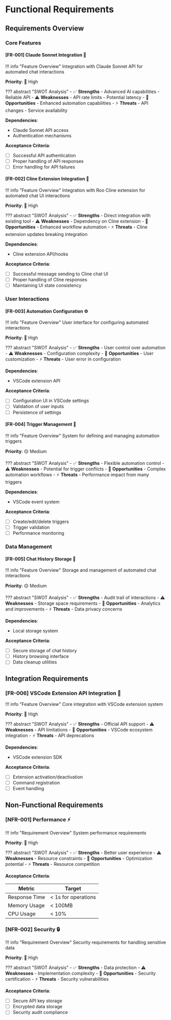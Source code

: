 # Functional Requirements

## Requirements Overview

### Core Features

#### [FR-001] Claude Sonnet Integration 🤖

!!! info "Feature Overview"
    Integration with Claude Sonnet API for automated chat interactions

**Priority**: 🔴 High

??? abstract "SWOT Analysis"
    - ✅ **Strengths**
        - Advanced AI capabilities
        - Reliable API
    - ⚠️ **Weaknesses**
        - API rate limits
        - Potential latency
    - 🎯 **Opportunities**
        - Enhanced automation capabilities
    - ⚡ **Threats**
        - API changes
        - Service availability

**Dependencies**:

- Claude Sonnet API access
- Authentication mechanisms

**Acceptance Criteria**:

- [ ] Successful API authentication
- [ ] Proper handling of API responses
- [ ] Error handling for API failures

#### [FR-002] Cline Extension Integration 🔌

!!! info "Feature Overview"
    Integration with Roo Cline extension for automated chat UI interactions

**Priority**: 🔴 High

??? abstract "SWOT Analysis"
    - ✅ **Strengths**
        - Direct integration with existing tool
    - ⚠️ **Weaknesses**
        - Dependency on Cline extension
    - 🎯 **Opportunities**
        - Enhanced workflow automation
    - ⚡ **Threats**
        - Cline extension updates breaking integration

**Dependencies**:

- Cline extension API/hooks

**Acceptance Criteria**:

- [ ] Successful message sending to Cline chat UI
- [ ] Proper handling of Cline responses
- [ ] Maintaining UI state consistency

### User Interactions

#### [FR-003] Automation Configuration ⚙️

!!! info "Feature Overview"
    User interface for configuring automated interactions

**Priority**: 🔴 High

??? abstract "SWOT Analysis"
    - ✅ **Strengths**
        - User control over automation
    - ⚠️ **Weaknesses**
        - Configuration complexity
    - 🎯 **Opportunities**
        - User customization
    - ⚡ **Threats**
        - User error in configuration

**Dependencies**:

- VSCode extension API

**Acceptance Criteria**:

- [ ] Configuration UI in VSCode settings
- [ ] Validation of user inputs
- [ ] Persistence of settings

#### [FR-004] Trigger Management 🎯

!!! info "Feature Overview"
    System for defining and managing automation triggers

**Priority**: 🟡 Medium

??? abstract "SWOT Analysis"
    - ✅ **Strengths**
        - Flexible automation control
    - ⚠️ **Weaknesses**
        - Potential for trigger conflicts
    - 🎯 **Opportunities**
        - Complex automation workflows
    - ⚡ **Threats**
        - Performance impact from many triggers

**Dependencies**:

- VSCode event system

**Acceptance Criteria**:

- [ ] Create/edit/delete triggers
- [ ] Trigger validation
- [ ] Performance monitoring

### Data Management

#### [FR-005] Chat History Storage 💾

!!! info "Feature Overview"
    Storage and management of automated chat interactions

**Priority**: 🟡 Medium

??? abstract "SWOT Analysis"
    - ✅ **Strengths**
        - Audit trail of interactions
    - ⚠️ **Weaknesses**
        - Storage space requirements
    - 🎯 **Opportunities**
        - Analytics and improvements
    - ⚡ **Threats**
        - Data privacy concerns

**Dependencies**:

- Local storage system

**Acceptance Criteria**:

- [ ] Secure storage of chat history
- [ ] History browsing interface
- [ ] Data cleanup utilities

## Integration Requirements

### [FR-006] VSCode Extension API Integration 🔧

!!! info "Feature Overview"
    Core integration with VSCode extension system

**Priority**: 🔴 High

??? abstract "SWOT Analysis"
    - ✅ **Strengths**
        - Official API support
    - ⚠️ **Weaknesses**
        - API limitations
    - 🎯 **Opportunities**
        - VSCode ecosystem integration
    - ⚡ **Threats**
        - API deprecations

**Dependencies**:

- VSCode extension SDK

**Acceptance Criteria**:

- [ ] Extension activation/deactivation
- [ ] Command registration
- [ ] Event handling

## Non-Functional Requirements

### [NFR-001] Performance ⚡

!!! info "Requirement Overview"
    System performance requirements

**Priority**: 🔴 High

??? abstract "SWOT Analysis"
    - ✅ **Strengths**
        - Better user experience
    - ⚠️ **Weaknesses**
        - Resource constraints
    - 🎯 **Opportunities**
        - Optimization potential
    - ⚡ **Threats**
        - Resource competition

**Acceptance Criteria**:

| Metric | Target |
|--------|--------|
| Response Time | < 1s for operations |
| Memory Usage | < 100MB |
| CPU Usage | < 10% |

### [NFR-002] Security 🔒

!!! info "Requirement Overview"
    Security requirements for handling sensitive data

**Priority**: 🔴 High

??? abstract "SWOT Analysis"
    - ✅ **Strengths**
        - Data protection
    - ⚠️ **Weaknesses**
        - Implementation complexity
    - 🎯 **Opportunities**
        - Security certification
    - ⚡ **Threats**
        - Security vulnerabilities

**Acceptance Criteria**:

- [ ] Secure API key storage
- [ ] Encrypted data storage
- [ ] Security audit compliance